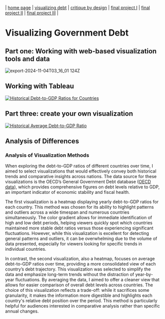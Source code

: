 | [home page](https://theand9.github.io/Data-Viz-Portfolio) | [visualizing debt](visualizing-government-debt.md) | [critique by design](critique-by-design.md) | [final project I](final-project-part-one.md) | [final project II](final-project-part-two) | [final project III](final-project-part-three.md) |

# Visualizing Government Debt

## Part one: Working with web-based visualization tools and data

![export-2024-11-04T03_16_01 124Z](https://github.com/user-attachments/assets/b3a354fe-f23e-489b-b99e-0c81a1aa6fac)


## Working with Tableau

[![Historical Debt-to-GDP Ratios for Countries](https://public.tableau.com/static/images/De/Desai_94870-Viz1/Sheet1/1_rss.png)](https://public.tableau.com/views/Desai_94870-Viz1/Sheet1)


## Part three: create your own visualization

[![Historical Average Debt-to-GDP Ratio](https://public.tableau.com/static/images/De/Desai_94870-Viz2/Sheet2/1_rss.png)](https://public.tableau.com/views/Desai_94870-Viz2/Sheet2)


## Analysis of Differences
### Analysis of Visualization Methods

When exploring the debt-to-GDP ratios of different countries over time, I aimed to select visualizations that would effectively convey both historical trends and comparative insights across nations. The data source for these visualizations is the OECD’s General Government Debt database ([OECD data](https://www.oecd.org/en/data/indicators/general-government-debt.html)), which provides comprehensive figures on debt levels relative to GDP, an important indicator of economic stability and fiscal health.

The first visualization is a heatmap displaying yearly debt-to-GDP ratios for each country. This method was chosen for its ability to highlight patterns and outliers across a wide timespan and numerous countries simultaneously. The color gradient allows for immediate identification of high and low debt periods, helping viewers quickly spot which countries maintained more stable debt ratios versus those experiencing significant fluctuations. However, while this visualization is excellent for detecting general patterns and outliers, it can be overwhelming due to the volume of data presented, especially for viewers looking for specific trends in individual countries.

In contrast, the second visualization, also a heatmap, focuses on average debt-to-GDP ratios over time, providing a more consolidated view of each country’s debt trajectory. This visualization was selected to simplify the data and emphasize long-term trends without the distraction of year-by-year fluctuations. By averaging the data, I aimed to offer a cleaner view that allows for easier comparison of overall debt levels across countries. The choice of this visualization reflects a trade-off: while it sacrifices some granularity, it makes the information more digestible and highlights each country's relative debt position over the period. This method is particularly helpful for audiences interested in comparative analysis rather than specific annual changes.
